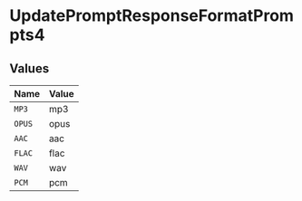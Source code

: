 # UpdatePromptResponseFormatPrompts4


## Values

| Name   | Value  |
| ------ | ------ |
| `MP3`  | mp3    |
| `OPUS` | opus   |
| `AAC`  | aac    |
| `FLAC` | flac   |
| `WAV`  | wav    |
| `PCM`  | pcm    |